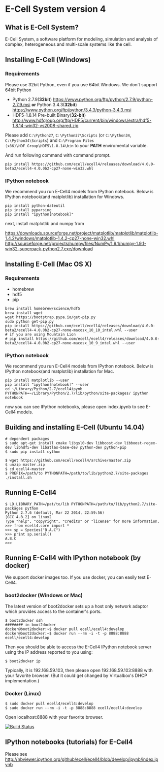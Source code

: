 # E-Cell System version 4 

## What is E-Cell System?

E-Cell System, a software platform for modeling, simulation and analysis of complex, heterogeneous and multi-scale systems like the cell.

## Installing E-Cell (Windows)

### Requirements

Please use 32bit Python, even if you use 64bit Windows.
We don't support 64bit Python

- Python 2.7.9(**32bit**) https://www.python.org/ftp/python/2.7.9/python-2.7.9.msi **or** Python 3.4.3(**32bit**) https://www.python.org/ftp/python/3.4.3/python-3.4.3.msi
- HDF5-1.8.14 Pre-built Binary(**32-bit**) http://www.hdfgroup.org/ftp/HDF5/current/bin/windows/extra/hdf5-1.8.14-win32-vs2008-shared.zip


Please add `C:\Python27`, `C:\Python27\Scripts` (or `C:\Python34`, `C:\Python34\Scripts`) and `C:\Program Files (x86)\HDF_Group\HDF5\1.8.14\bin` to your **PATH** enviromental variable.

And run following command with command prompt.
```
pip install https://github.com/ecell/ecell4/releases/download/4.0.0-beta2/ecell4-4.0.0b2-cp27-none-win32.whl
```

### IPython notebook
We recommend you run E-Cell4 models from IPython notebook.
Below is IPython notebook(and matplotlib) installation for Windows.

```
pip install python-dateutil
pip install pyparsing
pip install "ipython[notebook]"
```

next, install matplotlib and numpy from

https://downloads.sourceforge.net/project/matplotlib/matplotlib/matplotlib-1.4.2/windows/matplotlib-1.4.2-cp27-none-win32.whl  
http://sourceforge.net/projects/numpy/files/NumPy/1.9.1/numpy-1.9.1-win32-superpack-python2.7.exe/download



## Installing E-Cell (Mac OS X)

### Requirements

- homebrew
- hdf5
- pip

```shell
brew install homebrew/science/hdf5
brew install wget
wget https://bootstrap.pypa.io/get-pip.py
sudo python get-pip.py
pip install https://github.com/ecell/ecell4/releases/download/4.0.0-beta2/ecell4-4.0.0b2-cp27-none-macosx_10_10_intel.whl --user
# if you are using Mountain Lion
# pip install https://github.com/ecell/ecell4/releases/download/4.0.0-beta2/ecell4-4.0.0b2-cp27-none-macosx_10_9_intel.whl --user
```

### IPython notebook
We recommend you run E-Cell4 models from IPython notebook.
Below is IPython notebook(and matplotlib) installation for Mac.

```shell
pip install matplotlib --user
pip install "ipython[notebook]" --user
cd ~/Library/Python/2.7/ecell4ipynb
PYTHONPATH=~/Library/Python/2.7/lib/python/site-packages/ ipython notebook
```

now you can see IPython notebooks, please open index.ipynb to see E-Cell4 models.


## Building and installing E-Cell (Ubuntu 14.04)

```shell
# dependent packages
$ sudo apt-get install cmake libgsl0-dev libboost-dev libboost-regex-dev libhdf5-dev libatlas-base-dev python-dev python-pip
$ sudo pip install cython

$ wget https://github.com/ecell/ecell4/archive/master.zip   
$ unzip master.zip
$ cd ecell4-master
$ PREFIX=/path/to PYTHONPATH=/path/to/lib/python2.7/site-packages ./install.sh
```

## Running E-Cell4

```
$ LD_LIBRARY_PATH=/pat/to/lib PYTHONPATH=/path/to/lib/python2.7/site-packages python
Python 2.7.6 (default, Mar 22 2014, 22:59:56) 
[GCC 4.8.2] on linux2
Type "help", "copyright", "credits" or "license" for more information.
>>> from ecell4.core import *
>>> sp = Species("B.A.C")
>>> print sp.serial()
A.B.C
>>> 
```

## Running E-Cell4 with IPython notebook (by docker)

We support docker images too.
If you use docker, you can easily test E-Cell4.

### boot2docker (Windows or Mac)

The latest version of boot2docker sets up a host only network adaptor which provides access to the container's ports.

```shell
$ boot2docker ssh
######## in boot2docker
docker@boot2docker:~$ docker pull ecell/ecell4:develop
docker@boot2docker:~$ docker run --rm -i -t -p 8888:8888 ecell/ecell4:develop
```

Then you should be able to access the E-Cell4 IPython notebook server using the IP address reported to you using:

```shell
$ boot2docker ip
```

Typically, it is 192.168.59.103, then please open 192.168.59.103:8888 with your favorite browser.
(But it could get changed by Virtualbox's DHCP implementation.)

### Docker (Linux)

```shell
$ sudo docker pull ecell4/ecell4:develop
$ sudo docker run --rm -i -t -p 8888:8888 ecell/ecell4:develop
```

Open localhost:8888 with your favorite browser.


[![Build Status](https://travis-ci.org/ecell/ecell4.svg?branch=master)](https://travis-ci.org/ecell/ecell4)


## IPython notebooks (tutorials) for E-Cell4

Please see http://nbviewer.ipython.org/github/ecell/ecell4/blob/develop/ipynb/index.ipynb
